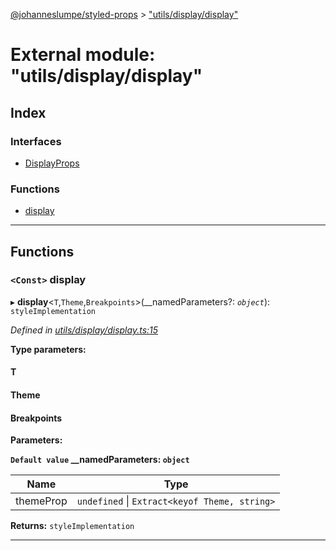 [@johanneslumpe/styled-props](../README.md) > ["utils/display/display"](../modules/_utils_display_display_.md)

# External module: "utils/display/display"

## Index

### Interfaces

* [DisplayProps](../interfaces/_utils_display_display_.displayprops.md)

### Functions

* [display](_utils_display_display_.md#display)

---

## Functions

<a id="display"></a>

### `<Const>` display

▸ **display**<`T`,`Theme`,`Breakpoints`>(__namedParameters?: *`object`*): `styleImplementation`

*Defined in [utils/display/display.ts:15](https://github.com/johanneslumpe/styled-props/blob/8e709f1/src/utils/display/display.ts#L15)*

**Type parameters:**

#### T 
#### Theme 
#### Breakpoints 
**Parameters:**

**`Default value` __namedParameters: `object`**

| Name | Type |
| ------ | ------ |
| themeProp | `undefined` \| `Extract<keyof Theme, string>` |

**Returns:** `styleImplementation`

___

